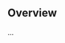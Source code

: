 <!-- Note: Please must use one of our issue templates to file an issue! 🛑 -->
<!-- 👉 https://github.com/JoshuaKGoldberg/description-to-co-authors/issues/new/choose 👈 -->
<!-- **Issues that should have been filed with a template will be closed without action, and we will ask you to use a template.** -->

<!-- This blank issue template is only for issues that don't fit any of the templates. -->

## Overview

...
